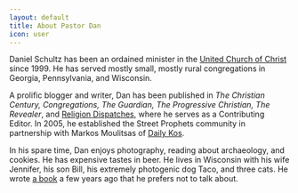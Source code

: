 ```yaml
---
layout: default
title: About Pastor Dan
icon: user
---
```


Daniel Schultz has been an ordained minister in the <a href="http://www.ucc.org">United Church of Christ</a> since 1999. He has served mostly small, mostly rural congregations in Georgia, Pennsylvania, and Wisconsin.

A prolific blogger and writer, Dan has been published in *The Christian Century, Congregations, The Guardian, The Progressive Christian, The Revealer*, and <a href="https://religiondispatches.org">Religion Dispatches</a>, where he serves as a Contributing Editor. In 2005, he established the Street Prophets community in partnership with Markos Moulitsas of <a href="http://dailykos.com">Daily Kos</a>.

In his spare time, Dan enjoys photography, reading about archaeology, and cookies. He has expensive tastes in beer. He lives in Wisconsin with his wife Jennifer, his son Bill, his extremely photogenic dog Taco, and three cats. He wrote <a href="https://www.amazon.com/Changing-Script-Authentically-Progressive-Political/dp/1935439146/ref=sr_1_1?ie=UTF8&qid=1525112986&sr=8-1&keywords=Changing+The+Script">a book</a> a few years ago that he prefers not to talk about.
